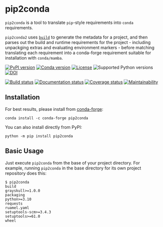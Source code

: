 # pip2conda

`pip2conda` is a tool to translate `pip`-style requirements into `conda`
requirements.

`pip2conda2` uses [`build`](https://github.com/pypa/build) to generate
the metadata for a project, and then parses out the build and
runtime requirements for the project - including unpackging extras and
evaluating environment markers - before matching translating each requirement
into a conda-forge requirement suitable for installation with `conda/mamba`.

[![PyPI version](https://badge.fury.io/py/pip2conda.svg)](http://badge.fury.io/py/pip2conda)
[![Conda version](https://img.shields.io/conda/vn/conda-forge/pip2conda.svg)](https://anaconda.org/conda-forge/pip2conda/)
[![License](https://img.shields.io/pypi/l/pip2conda.svg)](https://choosealicense.com/licenses/gpl-3.0/)
![Supported Python versions](https://img.shields.io/pypi/pyversions/pip2conda.svg)
[![DOI](https://zenodo.org/badge/454433504.svg)](https://zenodo.org/badge/latestdoi/454433504)

[![Build status](https://github.com/duncanmmacleod/pip2conda/actions/workflows/test.yml/badge.svg?branch=main)](https://github.com/duncanmmacleod/pip2conda/actions/workflows/test.yml)
[![Documentation status](https://readthedocs.org/projects/pip2conda/badge/?version=latest)](https://pip2conda.readthedocs.io/en/latest/?badge=latest)
[![Coverage status](https://codecov.io/gh/duncanmmacleod/pip2conda/branch/main/graph/badge.svg)](https://codecov.io/gh/duncanmmacleod/pip2conda)
[![Maintainability](https://api.codeclimate.com/v1/badges/767d8f5a2468fabb583b/maintainability)](https://codeclimate.com/github/duncanmmacleod/pip2conda/maintainability)

## Installation

For best results, please install from [conda-forge](https://conda-forge.org/):

```shell
conda install -c conda-forge pip2conda
```

You can also install directly from PyPI:

```shell
python -m pip install pip2conda
```

## Basic Usage

Just execute `pip2conda` from the base of your project directory.
For example, running `pip2conda` in the base directory for its own
project repository does this:

```console
$ pip2conda
build
grayskull>=1.0.0
packaging
python>=3.10
requests
ruamel.yaml
setuptools-scm>=3.4.3
setuptools>=61.0
wheel
```
